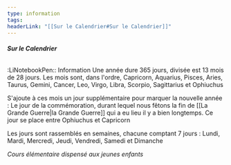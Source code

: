 ```yaml
---
type: information
tags:
headerLink: "[[Sur le Calendrier#Sur le Calendrier]]"
---
```


###### __Sur le Calendrier__
<span class="sub2">:LiNotebookPen:: Information</span>
Une année dure 365 jours, divisée est 13 mois de 28 jours.
Les mois sont, dans l'ordre, Capricorn, Aquarius, Pisces, Aries, Taurus, Gemini, Cancer, Leo, Virgo, Libra, Scorpio, Sagittarius et Ophiuchus

S'ajoute à ces mois un jour supplémentaire pour marquer la nouvelle année : Le jour de la commémoration, durant lequel nous fêtons la fin de [[La Grande Guerre|la Grande Guerre]] qui a eu lieu il y a bien longtemps. Ce jour se place entre Ophiuchus et Capricorn

Les jours sont rassemblés en semaines, chacune comptant 7 jours : Lundi, Mardi, Mercredi, Jeudi, Vendredi, Samedi et Dimanche

*Cours élémentaire dispensé aux jeunes enfants*